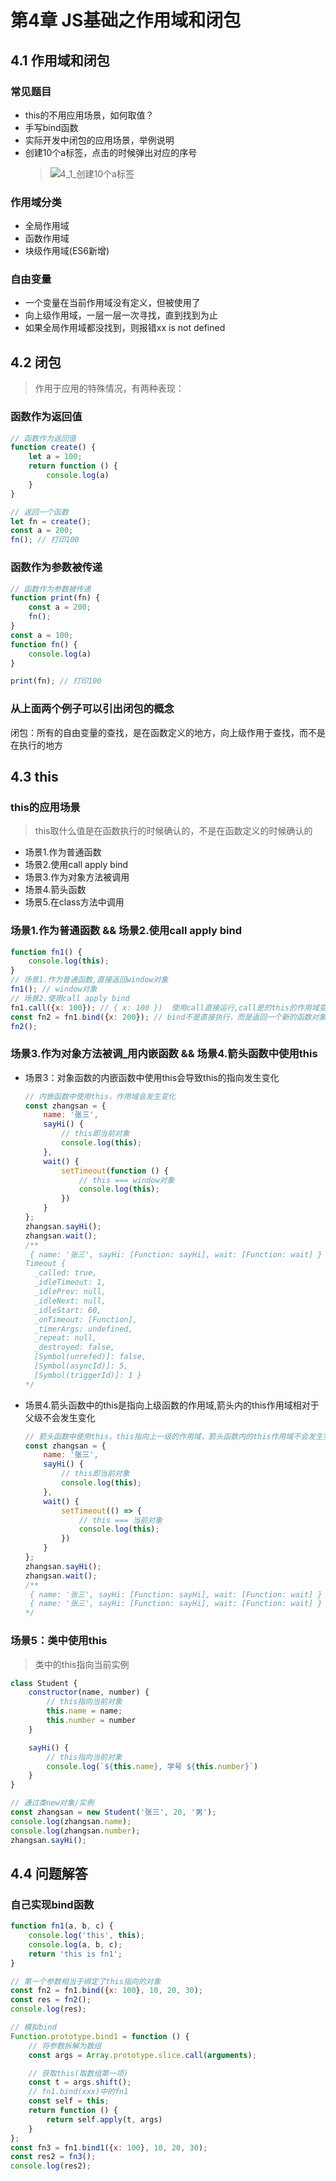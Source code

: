 # 第4章 JS基础之作用域和闭包

## 4.1 作用域和闭包

### 常见题目

+ this的不用应用场景，如何取值？
+ 手写bind函数
+ 实际开发中闭包的应用场景，举例说明
+ 创建10个a标签，点击的时候弹出对应的序号
  > ![4_1_创建10个a标签](images/4_1_创建10个a标签.png)

### 作用域分类

+ 全局作用域
+ 函数作用域
+ 块级作用域(ES6新增)

### 自由变量

+ 一个变量在当前作用域没有定义，但被使用了
+ 向上级作用域，一层一层一次寻找，直到找到为止
+ 如果全局作用域都没找到，则报错xx is not defined

## 4.2 闭包

> 作用于应用的特殊情况，有两种表现：

### 函数作为返回值

```javascript
// 函数作为返回值
function create() {
    let a = 100;
    return function () {
        console.log(a)
    }
}

// 返回一个函数
let fn = create();
const a = 200;
fn(); // 打印100
```

### 函数作为参数被传递

```javascript
// 函数作为参数被传递
function print(fn) {
    const a = 200;
    fn();
}
const a = 100;
function fn() {
    console.log(a)
}

print(fn); // 打印100
```

### 从上面两个例子可以引出闭包的概念

闭包：所有的自由变量的查找，是在函数定义的地方，向上级作用于查找，而不是在执行的地方

## 4.3 this

### this的应用场景

> this取什么值是在函数执行的时候确认的，不是在函数定义的时候确认的

+ 场景1.作为普通函数
+ 场景2.使用call apply bind
+ 场景3.作为对象方法被调用
+ 场景4.箭头函数
+ 场景5.在class方法中调用

### 场景1.作为普通函数 && 场景2.使用call apply bind

```javascript
function fn1() {
    console.log(this);
}
// 场景1.作为普通函数,直接返回window对象
fn1(); // window对象
// 场景2.使用call apply bind
fn1.call({x: 100}); // { x: 100 })  使用call直接运行,call是的this的作用域变了
const fn2 = fn1.bind({x: 200}); // bind不是直接执行，而是返回一个新的函数对象
fn2(); 
```

### 场景3.作为对象方法被调_用内嵌函数 && 场景4.箭头函数中使用this

+ 场景3：对象函数的内嵌函数中使用this会导致this的指向发生变化
  ```javascript
  // 内嵌函数中使用this，作用域会发生变化
  const zhangsan = {
      name: '张三',
      sayHi() {
          // this即当前对象
          console.log(this);
      },
      wait() {
          setTimeout(function () {
              // this === window对象
              console.log(this);
          })
      }
  };
  zhangsan.sayHi();
  zhangsan.wait();
  /**
   { name: '张三', sayHi: [Function: sayHi], wait: [Function: wait] }
  Timeout {
    _called: true,
    _idleTimeout: 1,
    _idlePrev: null,
    _idleNext: null,
    _idleStart: 60,
    _onTimeout: [Function],
    _timerArgs: undefined,
    _repeat: null,
    _destroyed: false,
    [Symbol(unrefed)]: false,
    [Symbol(asyncId)]: 5,
    [Symbol(triggerId)]: 1 }
  */
  ```
+ 场景4.箭头函数中的this是指向上级函数的作用域,箭头内的this作用域相对于父级不会发生变化
  ```javascript
  // 箭头函数中使用this，this指向上一级的作用域，箭头函数内的this作用域不会发生变化
  const zhangsan = {
      name: '张三',
      sayHi() {
          // this即当前对象
          console.log(this);
      },
      wait() {
          setTimeout(() => {
              // this === 当前对象
              console.log(this);
          })
      }
  };
  zhangsan.sayHi();
  zhangsan.wait();
  /**
   { name: '张三', sayHi: [Function: sayHi], wait: [Function: wait] }
   { name: '张三', sayHi: [Function: sayHi], wait: [Function: wait] }
  */
  ```
### 场景5：类中使用this

> 类中的this指向当前实例

```javascript
class Student {
    constructor(name, number) {
        // this指向当前对象
        this.name = name;
        this.number = number
    }

    sayHi() {
        // this指向当前对象
        console.log(`${this.name}, 学号 ${this.number}`)
    }
}

// 通过类new对象/实例
const zhangsan = new Student('张三', 20, '男');
console.log(zhangsan.name);
console.log(zhangsan.number);
zhangsan.sayHi();
```

## 4.4 问题解答

### 自己实现bind函数

```javascript
function fn1(a, b, c) {
    console.log('this', this);
    console.log(a, b, c);
    return 'this is fn1';
}

// 第一个参数相当于绑定了this指向的对象
const fn2 = fn1.bind({x: 100}, 10, 20, 30);
const res = fn2();
console.log(res);

// 模拟bind
Function.prototype.bind1 = function () {
    // 将参数拆解为数组
    const args = Array.prototype.slice.call(arguments);

    // 获取this(取数组第一项)
    const t = args.shift();
    // fn1.bind(xxx)中的fn1
    const self = this;
    return function () {
        return self.apply(t, args)
    }
};
const fn3 = fn1.bind1({x: 100}, 10, 20, 30);
const res2 = fn3();
console.log(res2);
```